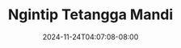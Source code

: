 --- 
title: "Ngintip Tetangga Mandi"
description: "streaming bokeh Ngintip Tetangga Mandi simontox    "
date: 2024-11-24T04:07:08-08:00
file_code: "0qnbsx2b0d2x"
draft: false
cover: "kd2pdra0hsrepurb.jpg"
tags: ["Ngintip", "Tetangga", "Mandi", "bokep-indo", "bokep-viral", "bokep-ig"]
length: 34
fld_id: "1235893"
foldername: "Asupan Ngintip"
categories: ["Asupan Ngintip"]
views: 80
---